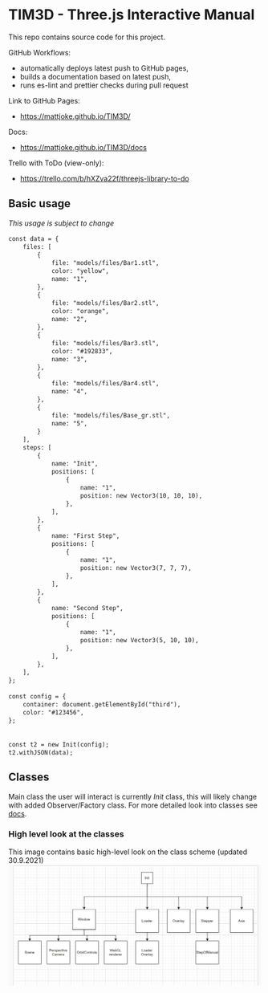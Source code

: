 # TIM3D - Three.js Interactive Manual

This repo contains source code for this project.

GitHub Workflows:

- automatically deploys latest push to GitHub pages,
- builds a documentation based on latest push,
- runs es-lint and prettier checks during pull request

Link to GitHub Pages:

- https://mattjoke.github.io/TIM3D/

Docs:

- https://mattjoke.github.io/TIM3D/docs

Trello with ToDo (view-only):

- https://trello.com/b/hXZva22f/threejs-library-to-do

## Basic usage

_This usage is subject to change_

    const data = {
        files: [
            {
                file: "models/files/Bar1.stl",
                color: "yellow",
                name: "1",
            },
            {
                file: "models/files/Bar2.stl",
                color: "orange",
                name: "2",
            },
            {
                file: "models/files/Bar3.stl",
                color: "#192833",
                name: "3",
            },
            {
                file: "models/files/Bar4.stl",
                name: "4",
            },
            {
                file: "models/files/Base_gr.stl",
                name: "5",
            }
        ],
        steps: [
            {
                name: "Init",
                positions: [
                    {
                        name: "1",
                        position: new Vector3(10, 10, 10),
                    },
                ],
            },
            {
                name: "First Step",
                positions: [
                    {
                        name: "1",
                        position: new Vector3(7, 7, 7),
                    },
                ],
            },
            {
                name: "Second Step",
                positions: [
                    {
                        name: "1",
                        position: new Vector3(5, 10, 10),
                    },
                ],
            },
        ],
    };

    const config = {
        container: document.getElementById("third"),
        color: "#123456",
    };


    const t2 = new Init(config);
    t2.withJSON(data);

## Classes

Main class the user will interact is currently _Init_ class, this will likely change with added Observer/Factory class.
For more detailed look into classes see [docs](https://mattjoke.github.io/TIM3D/docs).

### High level look at the classes

This image contains basic high-level look on the class scheme (updated 30.9.2021)
![Image of model](./static/model.png)
